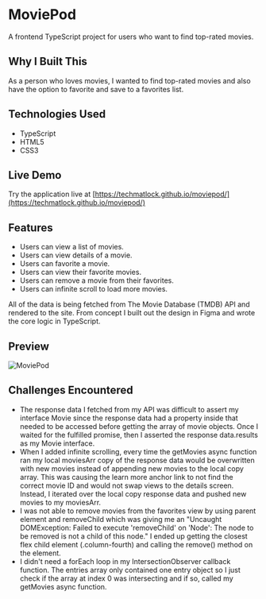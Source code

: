 # MoviePod

A frontend TypeScript project for users who want to find top-rated movies.

## Why I Built This

As a person who loves movies, I wanted to find top-rated movies and also have the option to favorite and save to a favorites list.

## Technologies Used

- TypeScript
- HTML5
- CSS3

## Live Demo

Try the application live at [https://techmatlock.github.io/moviepod/](https://techmatlock.github.io/moviepod/)

## Features

- Users can view a list of movies.
- Users can view details of a movie.
- Users can favorite a movie.
- Users can view their favorite movies.
- Users can remove a movie from their favorites.
- Users can infinite scroll to load more movies.

All of the data is being fetched from The Movie Database (TMDB) API and rendered to the site. From concept I built out the design in Figma and wrote the core logic in TypeScript.

## Preview

![MoviePod](assets/moviepod.gif)

## Challenges Encountered

- The response data I fetched from my API was difficult to assert my interface Movie since the response data had a property inside that needed to be accessed before getting the array of movie objects. Once I waited for the fulfilled promise, then I asserted the response data.results as my Movie interface.
- When I added infinite scrolling, every time the getMovies async function ran my local moviesArr copy of the response data would be overwritten with new movies instead of appending new movies to the local copy array. This was causing the learn more anchor link to not find the correct movie ID and would not swap views to the details screen. Instead, I iterated over the local copy response data and pushed new movies to my moviesArr.
- I was not able to remove movies from the favorites view by using parent element and removeChild which was giving me an "Uncaught DOMException: Failed to execute 'removeChild' on 'Node': The node to be removed is not a child of this node." I ended up getting the closest flex child element (.column-fourth) and calling the remove() method on the element.
- I didn't need a forEach loop in my IntersectionObserver callback function. The entries array only contained one entry object so I just check if the array at index 0 was intersecting and if so, called my getMovies async function.
